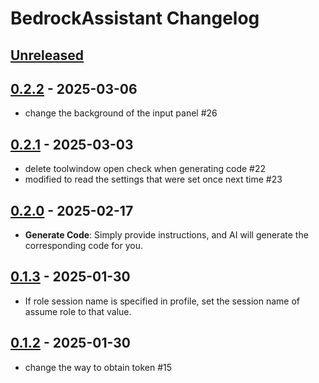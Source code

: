 <!-- Keep a Changelog guide -> https://keepachangelog.com -->

# BedrockAssistant Changelog

## [Unreleased]

## [0.2.2] - 2025-03-06

- change the background of the input panel #26

## [0.2.1] - 2025-03-03

- delete toolwindow open check when generating code #22
- modified to read the settings that were set once next time #23

## [0.2.0] - 2025-02-17

- **Generate Code**: Simply provide instructions, and AI will generate the corresponding code for you.

## [0.1.3] - 2025-01-30

- If role session name is specified in profile, set the session name of assume role to that value.

## [0.1.2] - 2025-01-30

- change the way to obtain token #15

[Unreleased]: https://github.com/uc4w6c/BedrockAssistant/compare/v0.2.2...HEAD
[0.2.2]: https://github.com/uc4w6c/BedrockAssistant/compare/v0.2.1...v0.2.2
[0.2.1]: https://github.com/uc4w6c/BedrockAssistant/compare/v0.2.0...v0.2.1
[0.2.0]: https://github.com/uc4w6c/BedrockAssistant/compare/v0.1.3...v0.2.0
[0.1.3]: https://github.com/uc4w6c/BedrockAssistant/compare/v0.1.2...v0.1.3
[0.1.2]: https://github.com/uc4w6c/BedrockAssistant/commits/v0.1.2
